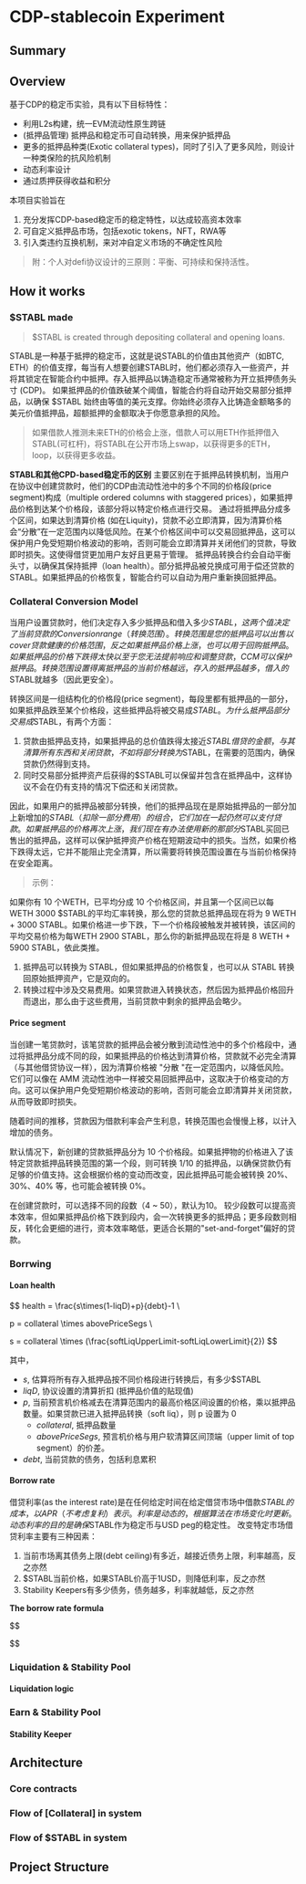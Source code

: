 # CDP-stablecoin Experiment

## Summary


## Overview
基于CDP的稳定币实验，具有以下目标特性：
- 利用L2s构建，统一EVM流动性原生跨链
- (抵押品管理) 抵押品和稳定币可自动转换，用来保护抵押品
- 更多的抵押品种类(Exotic collateral types)，同时了引入了更多风险，则设计一种类保险的抗风险机制
- 动态利率设计
- 通过质押获得收益和积分

本项目实验旨在
1. 充分发挥CDP-based稳定币的稳定特性，以达成较高资本效率
2. 可自定义抵押品市场，包括exotic tokens，NFT，RWA等
3. 引入类违约互换机制，来对冲自定义市场的不确定性风险

> 附：个人对defi协议设计的三原则：平衡、可持续和保持活性。

## How it works

### $STABL made
> $STABL is created through depositing collateral and opening loans.

STABL是一种基于抵押的稳定币，这就是说STABL的价值由其他资产（如BTC, ETH）的价值支撑，每当有人想要创建STABL时，他们都必须存入一些资产，并将其锁定在智能合约中抵押。存入抵押品以铸造稳定币通常被称为开立抵押债务头寸 (CDP)。
如果抵押品的价值跌破某个阈值，智能合约将自动开始交易部分抵押品，以确保 $STABL 始终由等值的美元支撑。你始终必须存入比铸造金额略多的美元价值抵押品，超额抵押的金额取决于你愿意承担的风险。

> 如果借款人推测未来ETH的价格会上涨，借款人可以用ETH作抵押借入STABL(可杠杆)，将STABL在公开市场上swap，以获得更多的ETH，loop，以获得更多收益。

**STABL和其他CPD-based稳定币的区别**
主要区别在于抵押品转换机制，当用户在协议中创建贷款时，他们的CDP由流动性池中的多个不同的价格段(price segment)构成（multiple ordered columns with staggered prices），如果抵押品价格到达某个价格段，该部分将以特定价格点进行交易。
通过将抵押品分成多个区间，如果达到清算价格 (如在Liquity)，贷款不必立即清算，因为清算价格会“分散”在一定范围内以降低风险。在某个价格区间中可以交易回抵押品，这可以保护用户免受短期价格波动的影响，否则可能会立即清算并关闭他们的贷款，导致即时损失。这使得借贷更加用户友好且更易于管理。
抵押品转换合约会自动平衡头寸，以确保其保持抵押（loan health）。部分抵押品被兑换成可用于偿还贷款的STABL。如果抵押品的价格恢复，智能合约可以自动为用户重新换回抵押品。


### Collateral Conversion Model
当用户设置贷款时，他们决定存入多少抵押品和借入多少$STABL，这两个值决定了当前贷款的Conversion range（转换范围）。
转换范围是您的抵押品可以出售以cover贷款健康的价格范围，反之如果抵押品价格上涨，也可以用于回购抵押品。
如果抵押品的价格下跌得太快以至于您无法提前响应和调整贷款，CCM可以保护抵押品。
转换范围设置得离抵押品的当前价格越远，存入的抵押品越多，借入的$STABL就越多（因此更安全）。

转换区间是一组结构化的价格段(price segment)，每段里都有抵押品的一部分，如果抵押品跌至某个价格段，这些抵押品将被交易成$STABL。
为什么抵押品部分交易成$STABL，有两个方面：
1. 贷款由抵押品支持，如果抵押品的总价值跌得太接近$STABL借贷的金额，与其清算所有东西和关闭贷款，不如将部分转换为$STABL，在需要的范围内，确保贷款仍然得到支持。
2. 同时交易部分抵押资产后获得的$STABL可以保留并包含在抵押品中，这样协议不会在仍有支持的情况下偿还和关闭贷款。

因此，如果用户的抵押品被部分转换，他们的抵押品现在是原始抵押品的一部分加上新增加的$STABL（扣除一部分费用）的组合，它们加在一起仍然可以支付贷款。如果抵押品的价格再次上涨，我们现在有办法使用新的那部分$STABL买回已售出的抵押品，这样可以保护抵押资产价格在短期波动中的损失。当然，如果价格下跌得太远，它并不能阻止完全清算，所以需要将转换范围设置在与当前价格保持在安全距离。

> 示例：

如果你有 10 个WETH，已平均分成 10 个价格区间，并且第一个区间已以每WETH 3000 $STABL的平均汇率转换，那么您的贷款总抵押品现在将为 9 WETH + 3000 STABL。如果价格进一步下跌，下一个价格段被触发并被转换，该区间的平均交易价格为每WETH 2900 STABL，那么你的新抵押品现在将是 8 WETH + 5900 STABL，依此类推。

1. 抵押品可以转换为 STABL，但如果抵押品的价格恢复，也可以从 STABL 转换回原始抵押资产，它是双向的。
2. 转换过程中涉及交易费用。如果贷款进入转换状态，然后因为抵押品价格回升而退出，那么由于这些费用，当前贷款中剩余的抵押品会略少。

#### Price segment
当创建一笔贷款时，该笔贷款的抵押品会被分散到流动性池中的多个价格段中，通过将抵押品分成不同的段，如果抵押品的价格达到清算价格，贷款就不必完全清算（与其他借贷协议一样），因为清算价格被 "分散 "在一定范围内，以降低风险。
它们可以像在 AMM 流动性池中一样被交易回抵押品中，这取决于价格变动的方向。这可以保护用户免受短期价格波动的影响，否则可能会立即清算并关闭贷款，从而导致即时损失。

随着时间的推移，贷款因为借款利率会产生利息，转换范围也会慢慢上移，以计入增加的债务。

默认情况下，新创建的贷款抵押品分为 10 个价格段。如果抵押物的价格进入了该特定贷款抵押品转换范围的第一个段，则可转换 1/10 的抵押品，以确保贷款仍有足够的价值支持。这会根据价格的变动而改变，因此抵押品可能会被转换 20%、30%、40% 等，也可能会被转换 0%。

在创建贷款时，可以选择不同的段数（4 ~ 50），默认为10。
较少段数可以提高资本效率，但如果抵押品价格下跌到段内，会一次转换更多的抵押品；更多段数则相反，转化会更细的进行，资本效率略低，更适合长期的"set-and-forget"偏好的贷款。

### Borrwing

#### Loan health

$$
health = \frac{s\times(1-liqD)+p}{debt}-1 \\

p = collateral \times abovePriceSegs \\

s = collateral \times (\frac{softLiqUpperLimit-softLiqLowerLimit}{2})
$$

其中，
- $s$, 估算将所有存入抵押品按不同价格段进行转换后，有多少$STABL
- $liqD$, 协议设置的清算折扣 (抵押品价值的贴现值)
- $p$, 当前预言机价格减去在清算范围内的最高价格区间设置的价格，乘以抵押品数量。如果贷款已进入抵押品转换（soft liq），则 p 设置为 0
    - $collateral$, 抵押品数量
    - $abovePriceSegs$, 预言机价格与用户软清算区间顶端（upper limit of top segment）的价差。
- $debt$, 当前贷款的债务，包括利息累积


#### Borrow rate
借贷利率(as the interest rate)是在任何给定时间在给定借贷市场中借款$STABL的成本，以 APR（不考虑复利）表示。利率是动态的，根据算法在市场变化时更新。
动态利率的目的是确保$STABL作为稳定币与USD peg的稳定性。
改变特定市场借贷利率主要有三种因素：
1. 当前市场离其债务上限(debt ceiling)有多近，越接近债务上限，利率越高，反之亦然
2. $STABL当前价格，如果STABL价高于1USD，则降低利率，反之亦然
3. Stability Keepers有多少债务，债务越多，利率就越低，反之亦然

**The borrow rate formula**



$$

$$

### Liquidation & Stability Pool


#### Liquidation logic



### Earn & Stability Pool

#### Stability Keeper



## Architecture


### Core contracts


### Flow of [Collateral] in system


### Flow of $STABL in system


## Project Structure